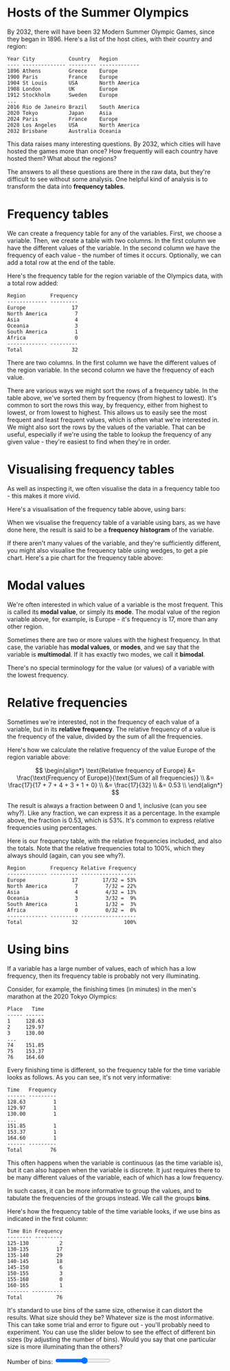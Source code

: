 # Hosts of the Summer Olympics

By 2032, there will have been 32 Modern Summer Olympic Games, since they began in 1896. Here's a list of the host cities, with their country and region:

```
Year City           Country   Region
---- -------------- --------- -------------
1896 Athens         Greece    Europe
1900 Paris          France    Europe
1904 St Louis       USA       North America
1908 London         UK        Europe
1912 Stockholm      Sweden    Europe
...
2016 Rio de Janeiro Brazil    South America
2020 Tokyo          Japan     Asia
2024 Paris          France    Europe
2028 Los Angeles    USA       North America
2032 Brisbane       Australia Oceania
```

This data raises many interesting questions. By 2032, which cities will have hosted the games more than once? How frequently will each country have hosted them? What about the regions?

The answers to all these questions are there in the raw data, but they're difficult to see without some analysis. One helpful kind of analysis is to transform the data into **frequency tables**.

# Frequency tables

We can create a frequency table for any of the variables. First, we choose a variable. Then, we create a table with two columns. In the first column we have the different values of the variable. In the second column we have the frequency of each value - the number of times it occurs. Optionally, we can add a total row at the end of the table.

Here's the frequency table for the region variable of the Olympics data, with a total row added:

```
Region        Frequency
------------- ---------
Europe               17
North America         7
Asia                  4
Oceania               3
South America         1
Africa                0
------------- ---------
Total                32
```

There are two columns. In the first column we have the different values of the region variable. In the second column we have the frequency of each value.

There are various ways we might sort the rows of a frequency table. In the table above, we've sorted them by frequency (from highest to lowest). It's common to sort the rows this way, by frequency, either from highest to lowest, or from lowest to highest. This allows us to easily see the most frequent and least frequent values, which is often what we're interested in. We might also sort the rows by the values of the variable. That can be useful, especially if we're using the table to lookup the frequency of any given value - they're easiest to find when they're in order.

# Visualising frequency tables

As well as inspecting it, we often visualise the data in a frequency table too - this makes it more vivid.

Here's a visualisation of the frequency table above, using bars:

<div id="bars"></div>
<script>
  Highcharts.chart("bars", {
  	title: {text: "Hostings of the Modern Summer Olympics, 1896-2032"},
  	caption: {text: "Data source: International Olympic Committee"},
  	xAxis: {type: "category", title: {text: ""}},
  	yAxis: {min: 0, max: 20, visible: false, title: {text: "Frequency"}, tickInterval: 2},
  	legend: {enabled: false},
  	series: [{
  	  type: "column",
  	  dataLabels: {enabled: true},
      data: [["Europe", 17],["North America", 7],["Asia", 4],["Oceania", 3],["South America", 1],["Africa", 0],],
  	}]
  });
</script>

When we visualise the frequency table of a variable using bars, as we have done here, the result is said to be a **frequency histogram** of the variable.

If there aren't many values of the variable, and they're sufficiently different, you might also visualise the frequency table using wedges, to get a pie chart. Here's a pie chart for the frequency table above:

<div id="wedges"></div>
<script>
  Highcharts.chart("wedges", {
  	title: {text: "Hostings of the Modern Summer Olympics, 1896-2032"},
  	caption: {text: "Data source: International Olympic Committee"},
  	series: [{
  		type: "pie",
  		data: [{name: "Europe", y: 17},{name: "North America", y: 7},{name: "Asia", y: 4},{name: "Oceania", y: 3},{name: "South America", y: 1},{name: "Africa", y: 0}],
  		dataLabels: {format: "{point.name} ({point.y})"},
  	}]
  });
</script>

# Modal values

We're often interested in which value of a variable is the most frequent. This is called its **modal value**, or simply its **mode**. The modal value of the region variable above, for example, is Europe - it's frequency is 17, more than any other region.

Sometimes there are two or more values with the highest frequency. In that case, the variable has **modal values**, or **modes**, and we say that the variable is **multimodal**. If it has exactly two modes, we call it **bimodal**.

There's no special terminology for the value (or values) of a variable with the lowest frequency.

# Relative frequencies

Sometimes we're interested, not in the frequency of each value of a variable, but in its **relative frequency**. The relative frequency of a value is the frequency of the value, divided by the sum of all the frequencies.

Here's how we calculate the relative frequency of the value Europe of the region variable above:

$$ \begin{align*}
\text{Relative frequency of Europe} &= \frac{\text{Frequency of Europe}}{\text{Sum of all frequencies}} \\
                                    &= \frac{17}{17 + 7 + 4 + 3 + 1 + 0} \\
                                    &= \frac{17}{32} \\
                                    &= 0.53 \\
\end{align*} $$

The result is always a fraction between 0 and 1, inclusive (can you see why?). Like any fraction, we can express it as a percentage. In the example above, the fraction is 0.53, which is 53%. It's common to express relative frequencies using percentages.

Here is our frequency table, with the relative frequencies included, and also the totals. Note that the relative frequencies total to 100%, which they always should (again, can you see why?).

```
Region        Frequency Relative Frequency
------------- --------- ------------------
Europe               17        17/32 = 53%
North America         7         7/32 = 22%
Asia                  4         4/32 = 13%
Oceania               3         3/32 =  9%
South America         1         1/32 =  3%
Africa                0         0/32 =  0%
------------- --------- ------------------
Total                32               100%
```

# Using bins

If a variable has a large number of values, each of which has a low frequency, then its frequency table is probably not very illuminating.

Consider, for example, the finishing times (in minutes) in the men's marathon at the 2020 Tokyo Olympics:

```
Place   Time
----- ------
1     128.63
2     129.97
3     130.00
...
74    151.85
75    153.37
76    164.60
```

Every finishing time is different, so the frequency table for the time variable looks as follows. As you can see, it's not very informative:

```
Time   Frequency
------ ---------
128.63         1
129.97         1
130.00         1
...
151.85         1
153.37         1
164.60         1
------ ---------
Total         76
```

This often happens when the variable is continuous (as the time variable is), but it can also happen when the variable is discrete. It just requires there to be many different values of the variable, each of which has a low frequency.

In such cases, it can be more informative to group the values, and to tabulate the frequencies of the groups instead. We call the groups **bins**.

Here's how the frequency table of the time variable looks, if we use bins as indicated in the first column:

```
Time Bin Frequency
-------- ---------
125-130          2
130-135         17
135-140         29
140-145         18
145-150          6
150-155          3
155-160          0
160-165          1
------- ----------
Total           76
```

It's standard to use bins of the same size, otherwise it can distort the results. What size should they be? Whatever size is the most informative. This can take some trial and error to figure out - you'll probably need to experiment. You can use the slider below to see the effect of different bin sizes (by adjusting the number of bins). Would you say that one particular size is more illuminating than the others? 

<div id="bins"></div>
Number of bins: <input id="numBins" type="range" min="1" max="20" oninput="plot()"/>
<script src="https://code.highcharts.com/modules/histogram-bellcurve.js"></script>
<script>
  plot();
  function plot() {
    Highcharts.chart("bins", {
    	title: {text: "Distribution of finishing times in the 2020 Tokyo Olympics men's marathon"},
    	xAxis: {min: 100, max: 200, title: {text: "Finishing time (mins)"}, endOnTick: true},
    	yAxis: {min: 0, title: {text: 'Frequency'}},
    	legend: {enabled: false},
    	series: [{
    	  type: 'histogram',
    		baseSeries: 1,
    		binsNumber: document.getElementById("numBins").value*1,
    	},{
    	  data: [128.63,129.97,130,130.03,130.27,130.68,131.58,131.68,131.97,132.22,132.37,132.83,133.03,133.37,133.48,134.03,134.55,134.8,134.97,135.18,135.35,135.57,135.83,135.85,135.93,136.13,136.27,136.28,136.43,136.55,136.58,136.65,136.7,136.72,136.95,137.07,137.28,137.32,137.73,137.98,138.45,138.47,138.57,138.65,138.67,139.45,139.73,139.95,140.6,140.72,140.88,141,141.25,141.48,141.53,141.53,141.58,141.75,142.1,142.2,142.25,142.38,142.83,143.2,143.68,144.07,145.05,145.62,146.13,146.98,147.8,148.72,150.13,151.85,153.37,164.6],
        /*
        data: [3.5, 3, 3.2, 3.1, 3.6, 3.9, 3.4, 3.4, 2.9, 3.1, 3.7, 3.4, 3, 3, 4, 4.4, 3.9, 3.5, 3.8, 3.8, 3.4, 3.7, 3.6, 3.3, 3.4, 3, 3.4, 3.5, 3.4, 3.2, 3.1, 3.4, 4.1, 4.2, 3.1, 3.2, 3.5, 3.6, 3, 3.4, 3.5, 2.3, 3.2, 3.5, 3.8, 3, 3.8, 3.2, 3.7, 3.3, 3.2, 3.2, 3.1, 2.3, 2.8, 2.8, 3.3, 2.4, 2.9, 2.7, 2, 3, 2.2, 2.9, 2.9, 3.1, 3, 2.7, 2.2, 2.5, 3.2, 2.8, 2.5, 2.8, 2.9, 3, 2.8, 3, 2.9, 2.6, 2.4, 2.4, 2.7, 2.7, 3, 3.4, 3.1, 2.3, 3, 2.5, 2.6, 3, 2.6, 2.3, 2.7, 3, 2.9, 2.9, 2.5, 2.8, 3.3, 2.7, 3, 2.9, 3, 3, 2.5, 2.9, 2.5, 3.6, 3.2, 2.7, 3, 2.5, 2.8, 3.2, 3, 3.8, 2.6, 2.2, 3.2, 2.8, 2.8, 2.7, 3.3, 3.2, 2.8, 3, 2.8, 3, 2.8, 3.8, 2.8, 2.8, 2.6, 3, 3.4, 3.1, 3, 3.1, 3.1, 3.1, 2.7, 3.2, 3.3, 3, 2.5, 3, 3.4, 3],
        */
        visible: false,
    	}]
    });    
  }
</script>